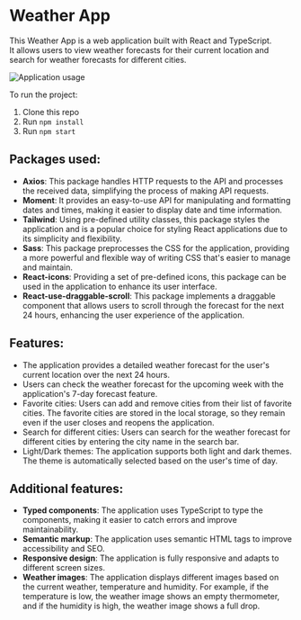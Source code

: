 # Weather App

This Weather App is a web application built with React and TypeScript.
<br>
It allows users to view weather forecasts for their current location and search for weather forecasts for different cities.

![Application usage](https://media.giphy.com/media/v1.Y2lkPTc5MGI3NjExYTk1N2UzNzQ3ZWI1OTc1YWMyODg0MzIyMDYyZmQxMWQ3NjI2NDI0MiZjdD1n/woo8zxAVjXyLGNsvxO/giphy.gif)

To run the project:

1. Clone this repo
2. Run `npm install`
3. Run `npm start`

## Packages used:

- **Axios**: This package handles HTTP requests to the API and processes the received data, simplifying the process of making API requests.
- **Moment**: It provides an easy-to-use API for manipulating and formatting dates and times, making it easier to display date and time information.
- **Tailwind**: Using pre-defined utility classes, this package styles the application and is a popular choice for styling React applications due to its simplicity and flexibility.
- **Sass**: This package preprocesses the CSS for the application, providing a more powerful and flexible way of writing CSS that's easier to manage and maintain.
- **React-icons**: Providing a set of pre-defined icons, this package can be used in the application to enhance its user interface.
- **React-use-draggable-scroll**: This package implements a draggable component that allows users to scroll through the forecast for the next 24 hours, enhancing the user experience of the application.

## Features:

- The application provides a detailed weather forecast for the user's current location over the next 24 hours.
- Users can check the weather forecast for the upcoming week with the application's 7-day forecast feature.
- Favorite cities: Users can add and remove cities from their list of favorite cities. The favorite cities are stored in the local storage, so they remain even if the user closes and reopens the application.
- Search for different cities: Users can search for the weather forecast for different cities by entering the city name in the search bar.
- Light/Dark themes: The application supports both light and dark themes. The theme is automatically selected based on the user's time of day.

## Additional features:

- **Typed components**: The application uses TypeScript to type the components, making it easier to catch errors and improve maintainability.
- **Semantic markup**: The application uses semantic HTML tags to improve accessibility and SEO.
- **Responsive design**: The application is fully responsive and adapts to different screen sizes.
- **Weather images**: The application displays different images based on the current weather, temperature and humidity. For example, if the temperature is low, the weather image shows an empty thermometer, and if the humidity is high, the weather image shows a full drop.
